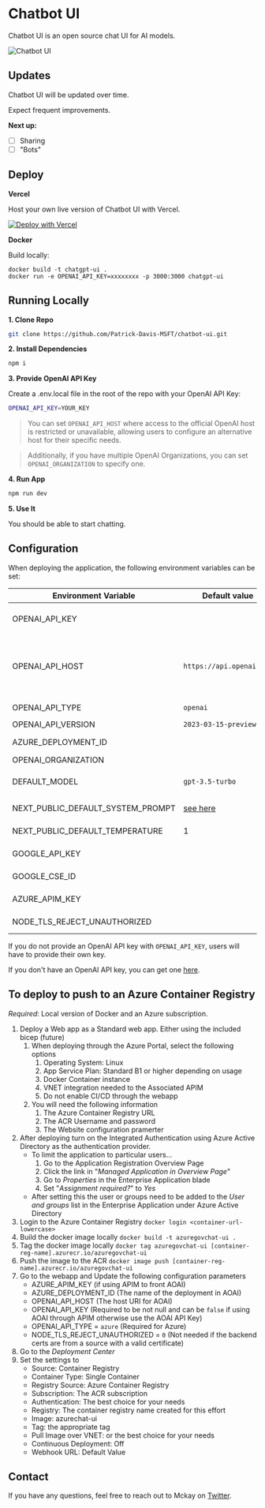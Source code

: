 # Chatbot UI

Chatbot UI is an open source chat UI for AI models.

![Chatbot UI](./public/screenshots/screenshot-0402023.jpg)

## Updates

Chatbot UI will be updated over time.

Expect frequent improvements.

**Next up:**

- [ ] Sharing
- [ ] "Bots"

## Deploy

**Vercel**

Host your own live version of Chatbot UI with Vercel.

[![Deploy with Vercel](https://vercel.com/button)](https://vercel.com/new/clone?repository-url=https%3A%2F%2Fgithub.com%2FPatrick-Davis-MSFT%2Fchatbot-ui)

**Docker**

Build locally:

```shell
docker build -t chatgpt-ui .
docker run -e OPENAI_API_KEY=xxxxxxxx -p 3000:3000 chatgpt-ui
```


## Running Locally

**1. Clone Repo**

```bash
git clone https://github.com/Patrick-Davis-MSFT/chatbot-ui.git
```

**2. Install Dependencies**

```bash
npm i
```

**3. Provide OpenAI API Key**

Create a .env.local file in the root of the repo with your OpenAI API Key:

```bash
OPENAI_API_KEY=YOUR_KEY
```

> You can set `OPENAI_API_HOST` where access to the official OpenAI host is restricted or unavailable, allowing users to configure an alternative host for their specific needs.

> Additionally, if you have multiple OpenAI Organizations, you can set `OPENAI_ORGANIZATION` to specify one.

**4. Run App**

```bash
npm run dev
```

**5. Use It**

You should be able to start chatting.

## Configuration

When deploying the application, the following environment variables can be set:

| Environment Variable              | Default value                  | Description                                                                                                                               |
| --------------------------------- | ------------------------------ | ----------------------------------------------------------------------------------------------------------------------------------------- |
| OPENAI_API_KEY                    |                                | The default API key used for authentication with OpenAI. Set this to a fake value when using APIM.                                                                                   |
| OPENAI_API_HOST                   | `https://api.openai.com`       | The base url, for Azure use `https://<endpoint>.openai.azure.com`. If using APIM enter the URI of the APIM instance. When using APIM set to the APIM URL for the Azure Open AI.|
| OPENAI_API_TYPE                   | `openai`                       | The API type, options are `openai` or `azure`                                                                                             |
| OPENAI_API_VERSION                | `2023-03-15-preview`           | Only applicable for Azure OpenAI                                                                                                          |
| AZURE_DEPLOYMENT_ID               |                                | Needed when Azure OpenAI, Ref [Azure OpenAI API](https://learn.microsoft.com/zh-cn/azure/cognitive-services/openai/reference#completions) |
| OPENAI_ORGANIZATION               |                                | Your OpenAI organization ID                                                                                                               |
| DEFAULT_MODEL                     | `gpt-3.5-turbo`                | The default model to use on new conversations, for Azure use `gpt-35-turbo`                                                               |
| NEXT_PUBLIC_DEFAULT_SYSTEM_PROMPT | [see here](utils/app/const.ts) | The default system prompt to use on new conversations                                                                                     |
| NEXT_PUBLIC_DEFAULT_TEMPERATURE   | 1                              | The default temperature to use on new conversations                                                                                       |
| GOOGLE_API_KEY                    |                                | See [Custom Search JSON API documentation][GCSE]                                                                                          |
| GOOGLE_CSE_ID                     |                                | See [Custom Search JSON API documentation][GCSE]                                                                                          |
| AZURE_APIM_KEY | | Required if using APIM. Use the subscription key if needed.
| NODE_TLS_REJECT_UNAUTHORIZED | | Set to `0` if using a self signed cert to prevent TLS errors.|

If you do not provide an OpenAI API key with `OPENAI_API_KEY`, users will have to provide their own key.

If you don't have an OpenAI API key, you can get one [here](https://platform.openai.com/account/api-keys).

## To deploy to push to an Azure Container Registry
<i>Required</i>: Local version of Docker and an Azure subscription. 

1. Deploy a Web app as a Standard web app. Either using the included bicep (future)
    1. When deploying through the Azure Portal, select the following options
        1. Operating System: Linux
        1. App Service Plan: Standard B1 or higher depending on usage
        1. Docker Container instance
        1. VNET integration needed to the Associated APIM
        1. Do not enable CI/CD through  the webapp
    1. You will need the following information
        1. The Azure Container Registry URL 
        1. The ACR Username and password
        1. The Website configuration pramerter
1. After deploying turn on the Integrated Authentication using Azure Active Directory as the authentication provider. 
    * To limit the application to particular users...
        1. Go to the Application Registration Overview Page
        1. Click the link in "<i>Managed Application in Overview Page</i>"
        1. Go to <i>Properties</i> in the Enterprise Application blade
        1. Set "<i>Assignment required?</i>" to <i>Yes</i>
    * After setting this the user or groups need to be added to the <i>User and groups</i> list in the Enterprise Application under Azure Active Directory
1. Login to the Azure Container Registry `docker login <container-url-lowercase>`
1. Build the docker image locally `docker build -t azuregovchat-ui .`
1. Tag the docker image locally `docker tag azuregovchat-ui [container-reg-name].azurecr.io/azuregovchat-ui`
1. Push the image to the ACR `docker image push [container-reg-name].azurecr.io/azuregovchat-ui`
1. Go to the webapp and Update the following configuration parameters
    * AZURE_APIM_KEY (if using APIM to front AOAI)
    * AZURE_DEPLOYMENT_ID (The name of the deployment in AOAI)
    * OPENAI_API_HOST (The host URI for AOAI)
    * OPENAI_API_KEY (Required to be not null and can be `false` if using AOAI through APIM otherwise use the AOAI API Key)
    * OPENAI_API_TYPE = `azure` (Required for Azure)
    * NODE_TLS_REJECT_UNAUTHORIZED = `0` (Not needed if the backend certs are from a source with a valid certificate)
1. Go to the <i>Deployment Center</i>
1. Set the settings to 
    * Source: Container Registry
    * Container Type: Single Container
    * Registry Source: Azure Container Registry
    * Subscription: The ACR subscription
    * Authentication: The best choice for your needs
    * Registry: The container registry name created for this effort
    * Image: azurechat-ui
    * Tag: the appropriate tag
    * Pull Image over VNET: or the best choice for your needs
    * Continuous Deployment: Off
    * Webhook URL: Default Value

## Contact

If you have any questions, feel free to reach out to Mckay on [Twitter](https://twitter.com/mckaywrigley).

[GCSE]: https://developers.google.com/custom-search/v1/overview
